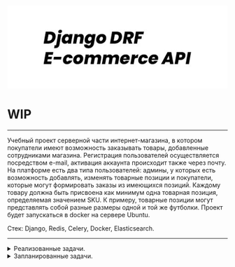 ![drf_e_commerce](/drf_e.jpg)
# WIP
___
Учебный проект серверной части интернет-магазина, в котором покупатели имеют возможность заказывать товары, добавленные сотрудниками магазина. Регистрация пользователей осуществляется посредством e-mail, активация аккаунта происходит также через почту. На платформе есть два типа пользователей: админы, у которых есть возможность добавлять, изменять товарные позиции и покупатели, которые могут формировать заказы из имеющихся позиций. Каждому товару должна быть присвоена как минимум одна товарная позиция, определяемая значением SKU. К примеру, товарные позиции могут представлять собой разные размеры одной и той же футболки.  Проект будет запускаться в docker на сервере Ubuntu.

Стек: Django, Redis, Celery, Docker, Elasticsearch.
___
<details>
<summary>Реализованные задачи.</summary>
    &check; готов костяк базы данных: Order, Product, ProductUnit, M2M model tables<br>
    &check; имплементирована расширенная модель пользователей<br>
    &check; сериализаторы и вьюсеты для модели товаров и заказа<br>
    &check; возможность создания заказа покупателем<br>
    &check; настройка Docker-compose<br>
    &check; jwt-аутентификация<br>
    &check; разграничение прав пользователей на доступ к информации.
</details>

<details>
<summary>Запланированные задачи.</summary>
    - реализация логики остатков товара, невозможность создания модели заказа при отсутствующих позициях
    - статистика продаж<br>
    - написание юнит-тестов<br>
    - имплементация jwt-аутентификации, хранение токенов в Redis<br>
    - активация аккаунта посредством почты<br>
    - добавление промо-акций на товары <br>
</details>
